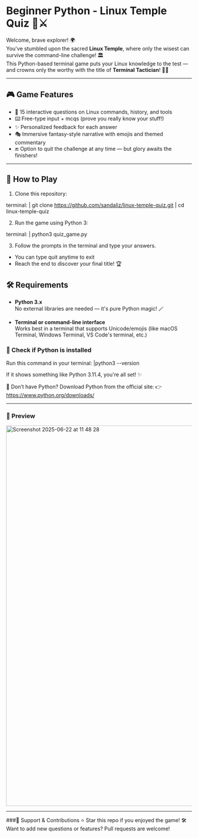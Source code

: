 # Beginner Python - Linux Temple Quiz 🧠⚔️

Welcome, brave explorer! 🌍  
You've stumbled upon the sacred **Linux Temple**, where only the wisest can survive the command-line challenge! 🏛️  
This Python-based terminal game puts your Linux knowledge to the test — and crowns only the worthy with the title of **Terminal Tactician**! 🧙‍♀️

---

## 🎮 Game Features

- 🧩 15 interactive questions on Linux commands, history, and tools
- ⌨️ Free-type input + mcqs (prove you really know your stuff!)
- ✨ Personalized feedback for each answer
- 🎭 Immersive fantasy-style narrative with emojis and themed commentary
- 🔚 Option to quit the challenge at any time — but glory awaits the finishers!

---

## 🚀 How to Play

1. Clone this repository:

terminal:
  | git clone https://github.com/sandaliz/linux-temple-quiz.git
  | cd linux-temple-quiz
  
2. Run the game using Python 3:

terminal:
  | python3 quiz_game.py

3. Follow the prompts in the terminal and type your answers.
  * You can type quit anytime to exit
  * Reach the end to discover your final title! 🏆

## 🛠️ Requirements

- **Python 3.x**  
  No external libraries are needed — it's pure Python magic! 🪄

- **Terminal or command-line interface**  
  Works best in a terminal that supports Unicode/emojis (like macOS Terminal, Windows Terminal, VS Code's terminal, etc.)

### 🧪 Check if Python is installed

Run this command in your terminal:
  |python3 --version

If it shows something like Python 3.11.4, you're all set! ✨

🐍 Don’t have Python?
Download Python from the official site:
👉 https://www.python.org/downloads/

---

### 📸 Preview
<img width="1033" alt="Screenshot 2025-06-22 at 11 48 28" src="https://github.com/user-attachments/assets/82c8665e-2048-40c3-8105-01e23e67b85c" />

---

###🌟 Support & Contributions
⭐ Star this repo if you enjoyed the game!
🛠️ Want to add new questions or features? Pull requests are welcome!


